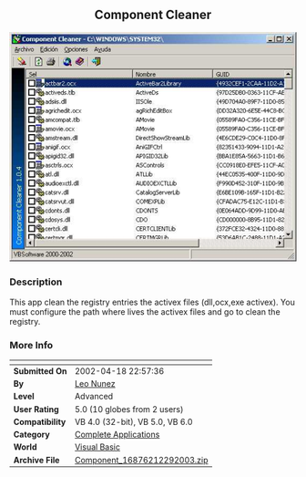 ﻿<div align="center">

## Component Cleaner

<img src="PIC20031229848133215.jpg">
</div>

### Description

This app clean the registry entries the activex files (dll,ocx,exe activex). You must configure the path where lives the activex files and go to clean the registry.
 
### More Info
 


<span>             |<span>
---                |---
**Submitted On**   |2002-04-18 22:57:36
**By**             |[Leo Nunez](https://github.com/Planet-Source-Code/PSCIndex/blob/master/ByAuthor/leo-nunez.md)
**Level**          |Advanced
**User Rating**    |5.0 (10 globes from 2 users)
**Compatibility**  |VB 4\.0 \(32\-bit\), VB 5\.0, VB 6\.0
**Category**       |[Complete Applications](https://github.com/Planet-Source-Code/PSCIndex/blob/master/ByCategory/complete-applications__1-27.md)
**World**          |[Visual Basic](https://github.com/Planet-Source-Code/PSCIndex/blob/master/ByWorld/visual-basic.md)
**Archive File**   |[Component\_16876212292003\.zip](https://github.com/Planet-Source-Code/leo-nunez-component-cleaner__1-50647/archive/master.zip)








